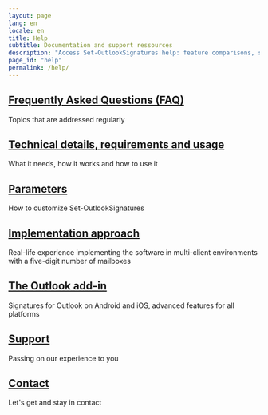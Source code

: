 ```yaml
---
layout: page
lang: en
locale: en
title: Help
subtitle: Documentation and support ressources
description: "Access Set-OutlookSignatures help: feature comparisons, setup guides, FAQs, technical details, and expert support resources."
page_id: "help"
permalink: /help/
---
```

<h2><a href="/faq/">Frequently Asked Questions (FAQ)</a></h2>
<p>Topics that are addressed regularly</p>

<h2><a href="/details/">Technical details, requirements and usage</a></h2>
<p>What it needs, how it works and how to use it</p>

<h2><a href="/parameters/">Parameters</a></h2>
<p>How to customize Set-OutlookSignatures</p>

<h2><a href="/implementationapproach/">Implementation approach</a></h2>
<p>Real-life experience implementing the software in multi-client environments with a five-digit number of mailboxes</p>

<h2><a href="/outlookaddin/">The Outlook add-in</a></h2>
<p>Signatures for Outlook on Android and iOS, advanced features for all platforms</p>

<h2><a href="/support/">Support</a></h2>
<p>Passing on our experience to you</p>

<h2><a href="/contact/">Contact</a></h2>
<p>Let's get and stay in contact</p>
